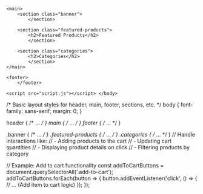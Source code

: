 <!DOCTYPE html>
<html>
<head>
    <title>My E-commerce Store</title>
    <link rel="stylesheet" href="style.css">
</head>
<body>
    <header>
        </header>

    <main>
        <section class="banner">
            </section>

        <section class="featured-products">
            <h2>Featured Products</h2>
            </section>

        <section class="categories">
            <h2>Categories</h2>
            </section>
    </main>

    <footer>
        </footer>

    <script src="script.js"></script> </body>
</html>
/* Basic layout styles for header, main, footer, sections, etc. */
body {
    font-family: sans-serif;
    margin: 0;
}

header { /* ... */ }
main { /* ... */ }
footer { /* ... */ }

.banner { /* ... */ }
.featured-products { /* ... */ }
.categories { /* ... */ }
// Handle interactions like:
// - Adding products to the cart
// - Updating cart quantities
// - Displaying product details on click
// - Filtering products by category

// Example: Add to cart functionality
const addToCartButtons = document.querySelectorAll('.add-to-cart');
addToCartButtons.forEach(button => {
    button.addEventListener('click', () => {
        // ... (Add item to cart logic)
    });
});
